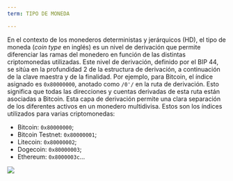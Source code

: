 ```yaml
---
term: TIPO DE MONEDA

---
```

En el contexto de los monederos deterministas y jerárquicos (HD), el tipo de moneda (*coin type* en inglés) es un nivel de derivación que permite diferenciar las ramas del monedero en función de las distintas criptomonedas utilizadas. Este nivel de derivación, definido por el BIP 44, se sitúa en la profundidad 2 de la estructura de derivación, a continuación de la clave maestra y de la finalidad. Por ejemplo, para Bitcoin, el índice asignado es `0x80000000`, anotado como `/0'/` en la ruta de derivación. Esto significa que todas las direcciones y cuentas derivadas de esta ruta están asociadas a Bitcoin. Esta capa de derivación permite una clara separación de los diferentes activos en un monedero multidivisa. Estos son los índices utilizados para varias criptomonedas:


- Bitcoin: `0x80000000`;
- Bitcoin Testnet: `0x80000001`;
- Litecoin: `0x80000002`;
- Dogecoin: `0x80000003`;
- Ethereum: `0x8000003c`...

![](../../dictionnaire/assets/21.webp)